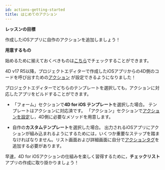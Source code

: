 ```yaml
---
id: actions-getting-started
title: はじめてのアクション
---
```


<div class = "objectives"> 

**レッスンの目標**

作成したiOSアプリに自作のアクションを追加しましょう！</div> <div class = "prerequisites"> 

**用意するもの**

始めるために揃えておくべきものは[こちら](prerequisites.html)でチェックすることができます。</div> 

4D v17 R5以降，プロジェクトエディターで作成したiOSアプリからの4D側のコードを呼び出すための[アクション](actions.html) が設定できるようになりました！

プロジェクトエディターでどちらのテンプレートを選択しても，アクションに対応したアプリをビルドすることができます。

* 「フォーム」セクションで**4D for iOS テンプレート**を選択した場合。 テンプレートはアクションに対応済です。 「アクション」セクションで[アクションを設定](define-first-action.html)し，4D側に必要なメソッドを用意します。

* 自作の**カスタムテンプレート**を選択した場合。 出力されるiOSアプリにアクションが組み込まれるようにするためには，いくつか重要なステップを踏まなければなりません。リスト画面および詳細画面に自分で[アクションタグ](action-custom-template.html)を追加する必要があります。

早速，4D for iOSアクションの仕組みを楽しく習得するために，**チェックリスト**アプリの作成に取り掛かりましょう！